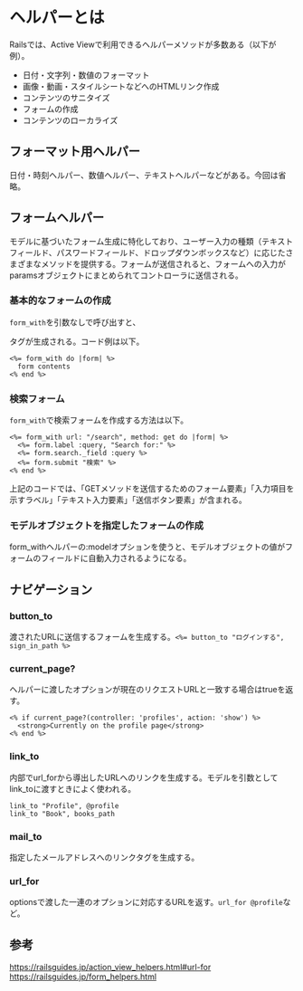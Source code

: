 # ヘルパーとは
Railsでは、Active Viewで利用できるヘルパーメソッドが多数ある（以下が例）。  
- 日付・文字列・数値のフォーマット 
- 画像・動画・スタイルシートなどへのHTMLリンク作成
- コンテンツのサニタイズ
- フォームの作成
- コンテンツのローカライズ 

## フォーマット用ヘルパー 
日付・時刻ヘルパー、数値ヘルパー、テキストヘルパーなどがある。今回は省略。  

## フォームヘルパー  
モデルに基づいたフォーム生成に特化しており、ユーザー入力の種類（テキストフィールド、パスワードフィールド、ドロップダウンボックスなど）に応じたさまざまなメソッドを提供する。フォームが送信されると、フォームへの入力がparamsオブジェクトにまとめられてコントローラに送信される。
### 基本的なフォームの作成
`form_with`を引数なしで呼び出すと、<form>タグが生成される。コード例は以下。  
```
<%= form_with do |form| %>
  form contents
<% end %>
```

### 検索フォーム
`form_with`で検索フォームを作成する方法は以下。
```
<%= form_with url: "/search", method: get do |form| %>
  <%= form.label :query, "Search for:" %>
  <%= form.search._field :query %>
  <%= form.submit "検索" %>
<% end %>
```

上記のコードでは、「GETメソッドを送信するためのフォーム要素」「入力項目を示すラベル」「テキスト入力要素」「送信ボタン要素」が含まれる。

### モデルオブジェクトを指定したフォームの作成
form_withヘルパーの:modelオプションを使うと、モデルオブジェクトの値がフォームのフィールドに自動入力されるようになる。

## ナビゲーション
### button_to
渡されたURLに送信するフォームを生成する。`<%= button_to "ログインする", sign_in_path %>`  
### current_page?
ヘルパーに渡したオプションが現在のリクエストURLと一致する場合はtrueを返す。  
```
<% if current_page?(controller: 'profiles', action: 'show') %>
  <strong>Currently on the profile page</strong>
<% end %>
```

### link_to
内部でurl_forから導出したURLへのリンクを生成する。モデルを引数としてlink_toに渡すときによく使われる。  
```
link_to "Profile", @profile
link_to "Book", books_path

```
### mail_to
指定したメールアドレスへのリンクタグを生成する。

### url_for
optionsで渡した一連のオプションに対応するURLを返す。`url_for @profile`など。

## 参考
<a>https://railsguides.jp/action_view_helpers.html#url-for</a>  
<a>https://railsguides.jp/form_helpers.html</a>
